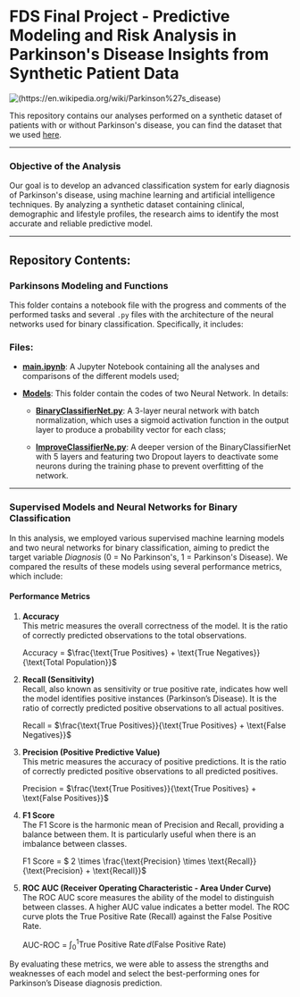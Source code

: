 # FDS Final Project - Predictive Modeling and Risk Analysis in Parkinson's Disease Insights from Synthetic Patient Data

![(https://en.wikipedia.org/wiki/Parkinson%27s_disease)](https://www.ox.ac.uk/sites/files/oxford/field/field_image_main/human%20brain.jpg) 

This repository contains our analyses performed on a synthetic dataset of patients with or without Parkinson's disease, you can find the dataset that we used [here](https://www.kaggle.com/datasets/rabieelkharoua/parkinsons-disease-dataset-analysis/data).

---
### **Objective of the Analysis**

Our goal is to develop an advanced classification system for early diagnosis of Parkinson's disease, using machine learning and artificial intelligence techniques. By analyzing a synthetic dataset containing clinical, demographic and lifestyle profiles, the research aims to identify the most accurate and reliable predictive model.

---
## Repository Contents:

### Parkinsons Modeling and Functions

This folder contains a notebook file with the progress and comments of the performed tasks and several `.py` files with the architecture of the neural networks used for binary classification. Specifically, it includes:

### Files:

- [**main.ipynb**](https://github.com/CamillaMilli/hw-fds-/blob/main/Parkinsons_Modeling_and_Functions/main.ipynb): A Jupyter Notebook containing all the analyses and comparisons of the different models used;

- [**Models**](https://github.com/CamillaMilli/hw-fds-/tree/main/Parkinsons_Modeling_and_Functions/models): This folder contain the codes of two Neural Network. In details:
  
  - [**BinaryClassifierNet.py**](https://github.com/CamillaMilli/hw-fds-/blob/main/Parkinsons_Modeling_and_Functions/models/BinaryClassifierNet.py): A 3-layer neural network with batch normalization, which uses a sigmoid activation function in the output layer to produce a probability vector for each class;

  - [**ImproveClassifierNe.py**](https://github.com/CamillaMilli/hw-fds-/blob/main/Parkinsons_Modeling_and_Functions/models/ImproveClassifierNet.py): A deeper version of the BinaryClassifierNet with 5 layers and featuring two Dropout layers to deactivate some neurons during the training phase to prevent overfitting of the network.

--- 

### **Supervised Models and Neural Networks for Binary Classification**

In this analysis, we employed various supervised machine learning models and two neural networks for binary classification, aiming to predict the target variable *Diagnosis* (0 = No Parkinson's, 1 = Parkinson's Disease). We compared the results of these models using several performance metrics, which include:

#### **Performance Metrics**

1. **Accuracy**  
   This metric measures the overall correctness of the model. It is the ratio of correctly predicted observations to the total observations.

  
   $\text{Accuracy}$ = $\frac{\text{True Positives} + \text{True Negatives}}{\text{Total Population}}$
   

2. **Recall (Sensitivity)**  
   Recall, also known as sensitivity or true positive rate, indicates how well the model identifies positive instances (Parkinson’s Disease). It is the ratio of correctly predicted positive observations to all actual positives.

  
   $\text{Recall}$ = $\frac{\text{True Positives}}{\text{True Positives} + \text{False Negatives}}$

3. **Precision (Positive Predictive Value)**  
   This metric measures the accuracy of positive predictions. It is the ratio of correctly predicted positive observations to all predicted positives.

  
   $\text{Precision}$ = $\frac{\text{True Positives}}{\text{True Positives} + \text{False Positives}}$
   

4. **F1 Score**  
   The F1 Score is the harmonic mean of Precision and Recall, providing a balance between them. It is particularly useful when there is an imbalance between classes.

   F1 $\text{ Score}$ =  $ 2 \times \frac{\text{Precision} \times \text{Recall}}{\text{Precision} + \text{Recall}}$
  

5. **ROC AUC (Receiver Operating Characteristic - Area Under Curve)**  
   The ROC AUC score measures the ability of the model to distinguish between classes. A higher AUC value indicates a better model. The ROC curve plots the True Positive Rate (Recall) against the False Positive Rate.

  
   $\text{AUC-ROC}$ = $\int_0^1 \text{True Positive Rate} \, d(\text{False Positive Rate})$

By evaluating these metrics, we were able to assess the strengths and weaknesses of each model and select the best-performing ones for Parkinson’s Disease diagnosis prediction.


